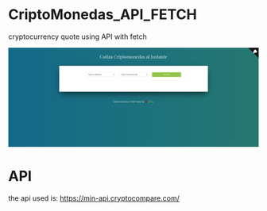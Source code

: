 # CriptoMonedas_API_FETCH
cryptocurrency quote using API with fetch

![alt text](https://github.com/Guille0197/CriptoMonedas_API_FETCH/blob/master/img/screen.png)

# API 
the api used is: https://min-api.cryptocompare.com/
